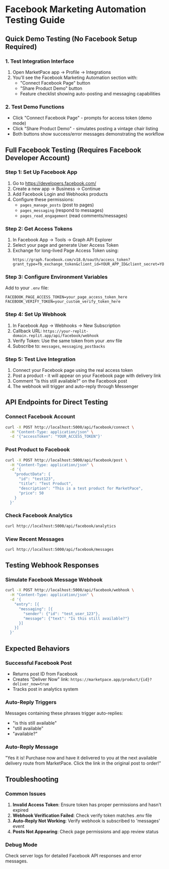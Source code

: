 # Facebook Marketing Automation Testing Guide

## Quick Demo Testing (No Facebook Setup Required)

### 1. Test Integration Interface
1. Open MarketPace app → Profile → Integrations
2. You'll see the Facebook Marketing Automation section with:
   - "Connect Facebook Page" button
   - "Share Product Demo" button
   - Feature checklist showing auto-posting and messaging capabilities

### 2. Test Demo Functions
- Click "Connect Facebook Page" - prompts for access token (demo mode)
- Click "Share Product Demo" - simulates posting a vintage chair listing
- Both buttons show success/error messages demonstrating the workflow

## Full Facebook Testing (Requires Facebook Developer Account)

### Step 1: Set Up Facebook App
1. Go to https://developers.facebook.com/
2. Create a new app → Business → Continue
3. Add Facebook Login and Webhooks products
4. Configure these permissions:
   - `pages_manage_posts` (post to pages)
   - `pages_messaging` (respond to messages)
   - `pages_read_engagement` (read comments/messages)

### Step 2: Get Access Tokens
1. In Facebook App → Tools → Graph API Explorer
2. Select your page and generate User Access Token
3. Exchange for long-lived Page Access Token using:
   ```
   https://graph.facebook.com/v18.0/oauth/access_token?grant_type=fb_exchange_token&client_id=YOUR_APP_ID&client_secret=YOUR_APP_SECRET&fb_exchange_token=SHORT_LIVED_TOKEN
   ```

### Step 3: Configure Environment Variables
Add to your `.env` file:
```
FACEBOOK_PAGE_ACCESS_TOKEN=your_page_access_token_here
FACEBOOK_VERIFY_TOKEN=your_custom_verify_token_here
```

### Step 4: Set Up Webhook
1. In Facebook App → Webhooks → New Subscription
2. Callback URL: `https://your-replit-domain.replit.app/api/facebook/webhook`
3. Verify Token: Use the same token from your .env file
4. Subscribe to: `messages`, `messaging_postbacks`

### Step 5: Test Live Integration
1. Connect your Facebook page using the real access token
2. Post a product - it will appear on your Facebook page with delivery link
3. Comment "Is this still available?" on the Facebook post
4. The webhook will trigger and auto-reply through Messenger

## API Endpoints for Direct Testing

### Connect Facebook Account
```bash
curl -X POST http://localhost:5000/api/facebook/connect \
  -H "Content-Type: application/json" \
  -d '{"accessToken": "YOUR_ACCESS_TOKEN"}'
```

### Post Product to Facebook
```bash
curl -X POST http://localhost:5000/api/facebook/post \
  -H "Content-Type: application/json" \
  -d '{
    "productData": {
      "id": "test123",
      "title": "Test Product",
      "description": "This is a test product for MarketPace",
      "price": 50
    }
  }'
```

### Check Facebook Analytics
```bash
curl http://localhost:5000/api/facebook/analytics
```

### View Recent Messages
```bash
curl http://localhost:5000/api/facebook/messages
```

## Testing Webhook Responses

### Simulate Facebook Message Webhook
```bash
curl -X POST http://localhost:5000/api/facebook/webhook \
  -H "Content-Type: application/json" \
  -d '{
    "entry": [{
      "messaging": [{
        "sender": {"id": "test_user_123"},
        "message": {"text": "Is this still available?"}
      }]
    }]
  }'
```

## Expected Behaviors

### Successful Facebook Post
- Returns post ID from Facebook
- Creates "Deliver Now" link: `https://marketpace.app/product/{id}?deliver_now=true`
- Tracks post in analytics system

### Auto-Reply Triggers
Messages containing these phrases trigger auto-replies:
- "is this still available"
- "still available"
- "available?"

### Auto-Reply Message
"Yes it is! Purchase now and have it delivered to you at the next available delivery route from MarketPace. Click the link in the original post to order!"

## Troubleshooting

### Common Issues
1. **Invalid Access Token**: Ensure token has proper permissions and hasn't expired
2. **Webhook Verification Failed**: Check verify token matches .env file
3. **Auto-Reply Not Working**: Verify webhook is subscribed to 'messages' event
4. **Posts Not Appearing**: Check page permissions and app review status

### Debug Mode
Check server logs for detailed Facebook API responses and error messages.